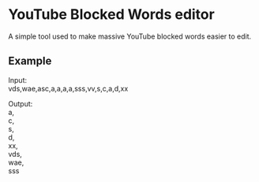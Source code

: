 # YouTube Blocked Words editor
A simple tool used to make massive YouTube blocked words easier to edit. 

## Example
Input:  
    vds,wae,asc,a,a,a,a,sss,vv,s,c,a,d,xx

Output:  
a,  
c,  
s,  
d,  
xx,  
vds,  
wae,  
sss
